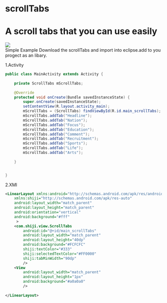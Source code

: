 scrollTabs
==========

<h1>A scroll tabs that you can use easily</h1>
<img src="https://cloud.githubusercontent.com/assets/8369164/5586317/beee0bf8-9104-11e4-9053-5419d52babf6.png"/></br>
Simple Example
Download the scrollTabs and import into eclipse.add to you progect as an libary.

1.Activity
```java
public class MainActivity extends Activity {
	
	private ScrollTabs mScrollTabs;
	
	@Override
	protected void onCreate(Bundle savedInstanceState) {
		super.onCreate(savedInstanceState);
		setContentView(R.layout.activity_main);
		mScrollTabs = (ScrollTabs) findViewById(R.id.main_scrollTabs);
		mScrollTabs.addTab("Headline");
		mScrollTabs.addTab("Nation");
		mScrollTabs.addTab("Focus");
		mScrollTabs.addTab("Education");
		mScrollTabs.addTab("Comment");
		mScrollTabs.addTab("Recruitment");
		mScrollTabs.addTab("Sports");
		mScrollTabs.addTab("Life");
		mScrollTabs.addTab("Arts");
		
	}


}
```
2.XMl

```xml
<LinearLayout xmlns:android="http://schemas.android.com/apk/res/android"
    xmlns:shiji="http://schemas.android.com/apk/res-auto"
    android:layout_width="match_parent"
    android:layout_height="match_parent"
    android:orientation="vertical"
    android:background="#fff"
     >
	<com.shiji.view.ScrollTabs
	    android:id="@+id/main_scrollTabs"
	    android:layout_width="match_parent"
	    android:layout_height="40dp"
	    android:background="#FCFCFC"
	    shiji:textColor="#333"
	    shiji:selectedTextColor="#FF0000"
	    shiji:tabMinWidth="90dp"
	    />
	<View 
	    android:layout_width="match_parent"
	    android:layout_height="1px"
	    android:background="#a0a0a0"
	    />
	    
</LinearLayout>
```

